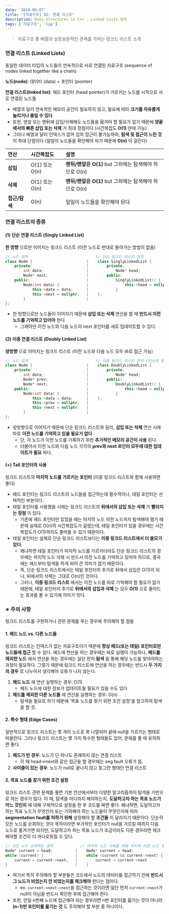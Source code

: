 ```yaml
---
date: '2019-06-07'
title: "[자료구조] 02. 연결 리스트"
description: Data Structures in C++ - Linked Lists 정리
tags: ['자료구조', 'Cpp']
---
```

> 자료구조 중 배열과 상호보완적인 관계를 가지는 링크드 리스트 소개

### 연결 리스트 (Linked Lists)
동일한 데이터 타입의 노드들이 연속적으로 서로 연결된 자료구조 (sequence of nodes linked together like a chain)

__노드(node)__: 데이터 (data) + 포인터 (pointer)

__연결 리스트(linked list)__: 헤드 포인터 (head pointer)가 가르키는 노드를 시작으로 서로 연결된 노드들
- 배열과 달리 연속적인 메모리 공간이 필요하지 않고, 필요에 따라 __크기를 자유롭게 늘리거나 줄일 수 있다__.
- 또한, 맨앞 또는 맨뒤에 삽입/삭제해도 노드들을 옮겨야 할 필요가 없기 때문에 __양끝에서의 빠른 삽입 또는 삭제__ 가 최대 장점이다 (시간복잡도 __O(1)__ 만에 가능)
- 그러나 배열과 달리 인덱스가 없어 임의 접근이 불가능하여, __탐색 및 접근이 느린 것__ 이 최대 단점이다 (일일이 노드들을 확인해야 되기 때문에 __O(n)__ 이 걸린다) 

| 연산 | 시간복잡도 | 설명 |
|:---|:---|:---|
| __삽입__ | O(1) 또는 O(n) | __맨뒤/맨앞은 O(1)__ but 그외에는 탐색해야 하므로 O(n) |
| __삭제__ | O(1) 또는 O(n) | __맨뒤/맨앞은 O(1)__ but 그외에는 탐색해야 하므로 O(n) |
| __접근/탐색__ | O(n) | 일일이 노드들을 확인해야 된다 |

### 연결 리스트의 종류

#### (1) 단순 연결 리스트 (Singly Linked List)
__한 방향__ 으로만 이어지는 링크드 리스트 (이전 노드로 반대로 돌아가는 방법이 없음)
```cpp
// 노드 정의                              // 단순 링크드 리스트 정의
class Node {                        |    class SinglyLinkedList {
    private:                        |        private:
        int data;                   |            Node* head;
        Node* next;                 |        public:
    public:                         |            SinglyLinkedList() {
        Node(int data) {            |                this->head = nullptr;
            this->data = data;      |            }
            this->next = nullptr;   |    };
        }                           |
};                                   
```
- 한 방향으로만 노드들이 이어지기 때문에 __삽입 또는 삭제__ 연산을 할 때 __반드시 이전 노드를 기억하고 있어야__ 한다. 
    - 그래야만 이전 노드와 다음 노드의 next 포인터를 새로 업데이트할 수 있다.

#### (2) 이중 연결 리스트 (Doubly Linked List)
__양방향__ 으로 이어지는 링크드 리스트 (이전 노드와 다음 노드 모두 바로 접근 가능)
```cpp
// 노드 정의                              // 이중 링크드 리스트 정의 (단순과 동일)
class Node {                        |    class DoublyLinkedList {
    private:                        |        private:
        int data;                   |            Node* head;
        Node* prev;                 |        public:
        Node* next;                 |            DoublyLinkedList() {
    public:                         |                this->head = nullptr;
        Node(int data) {            |            }
            this->data = data;      |    };
            this->prev = nullptr;   |
            this->next = nullptr;   |
        }                           |
};                                   
```
- 양방향으로 이어지기 때문에 단순 링크드 리스트와 달리, __삽입 또는 삭제__ 연산 시에 따로 __이전 노드를 기억하고 있을 필요가 없다__ .
    - 단, 각 노드가 이전 노드를 기록하기 위한 __추가적인 메모리 공간이 사용__ 된다.
    - 더불어서 이전 노드와 다음 노드 각각의 __prev와 next 포인터 모두에 대한 업데이트가 필요__ 하다. 

#### (+) Tail 포인터의 사용
링크드 리스트의 __마지막 노드를 가르키는 포인터__ (이중 링크드 리스트와 함께 사용하면 좋다)
- 헤드 포인터는 링크드 리스트의 노드들을 접근하는데 필수적이나, 테일 포인터는 선택적인 부분이다.
- 테일 포인터를 사용했을 시에는 링크드 리스트의 __뒤에서의 삽입 또는 삭제__ 가 __빨라지는 장점__ 이 있다.
    - 기존에 헤드 포인터만 있었을 때는 마지막 노드 이전 노드까지 탐색해야 했기 때문에 실제로 O(n)의 시간복잡도가 걸렸는데, 테일 포인터가 있을 경우에는 시간복잡도가 O(1)까지도 줄어들 수 있기 때문이다.
- 테일 포인터는 실제로 단순 링크드 리스트보다는 __이중 링크드 리스트에서 더 쓸모가 있다__.
    - 왜냐하면 테일 포인터가 마지막 노드를 가르키더라도 단순 링크드 리스트의 경우에는 마지막 노드 삭제 시 반드시 이전 노드를 기억하고 있어야 하므로, 결국에는 헤드부터 탐색을 하게 되어 큰 의미가 없기 때문이다.
    - 즉, 단순 링크드 리스트에서는 테일 포인터의 추가로 뒤에서 삽입은 O(1)이 되나, 뒤에서의 삭제는 그대로 O(n)인 것이다.
    - 그러나, __이중 링크드 리스트__ 에서는 이전 노드를 따로 기억해야 할 필요가 없기 때문에, 테일 포인터의 추가로 __뒤에서의 삽입과 삭제__ 는 모두 __O(1)__ 으로 줄어드는 효과를 볼 수 있기에 의미가 잇다.

### ※ 주의 사항
링크드 리스트를 구현하거나 관련 문제를 푸는 경우에 주의해야 할 점들

#### 1. 헤드 노드 vs. 다른 노드들
링크드 리스트는 인덱스가 없는 자료구조이기 때문에 __항상 헤드(또는 테일) 포인터로만 노드들에 접근__ 할 수 있다. 헤드에 연산을 하는 경우에는 바로 실행이 가능하나, __헤드를 제외한 노드__ 에서 연산을 하는 경우에는 일단 먼저 __탐색__ 을 통해 해당 노드를 찾아야하는 과정이 필요하다. 그렇기 때문에 링크드 리스트에 연산을 하는 경우에는 반드시 __두 가지의 경우__ 로 나누어서 생각해야 오류가 나지 않는다.
1. __헤드 노드__ 에 연산 실행하는 경우: O(1)
    - 헤드 노드에 대한 정보가 업데이트될 필요가 있을 수도 있다
2. __헤드를 제외한 다른 노드들__ 에 연산을 실행하는 경우: O(n)
    - 탐색을 필요로 하기 때문에 '목표 노드를 찾기 위한 조건 설정'을 참고하여 탐색을 할 것.

#### 2. 특수 형태 (Edge Cases)
일반적으로 링크드 리스트는 몇 개의 노드로 쭉 나열되어 끝에 null을 가르키는 형태로 떠올린다. 그러나 링크드 리스트는 몇 가지 특수한 형태들도 있어, 문제를 풀 때 유의하면 좋다.
1. __헤드가 빈 경우__: 노드가 단 하나도 존재하지 않는 연결 리스트
    - 이 때 head->next와 같은 접근을 할 경우에는 seg fault 오류가 뜸.
2. __사이클이 있는 경우__: 노드가 null로 끝나지 않고 동그란 형태인 연결 리스트

#### 2. 목표 노드를 찾기 위한 조건 설정
링크드 리스트 관련 문제를 풀면 기본 연산에서부터 다양한 알고리즘까지 탐색을 기반으로 하는 경우가 많다. 이 때, 탐색을 어디까지 해야하는지, __도달하고자 하는 목표 노드가 어느 것인지__ 에 대해 구체적으로 설정을 한 후 코드를 짜면 좋다. 왜냐하면, 도달하고자 하는 목표 노드가 무엇인지 또는 기억해야 하는 노드들이 무엇인지에 따라 __segmentation fault를 피하기 위해__ 설정해야 할 __조건들__ 이 달라지기 때문이다. 단순히 모든 노드를 순회하는 것이 목적이라면 부가적인 포인터가 null을 가르킬 때까지 다음 노드로 옮겨가면 되지만, 도달하고자 하는 목표 노드가 조금이라도 다른 경우라면 체크해야할 조건이 더 까다로워질 수 있다.
```cpp
// 모든 노드 순회하는 경우            // 마지막 노드 삭제를 위해 마지막 이전 노드 찾기
Node* current = head;          |    Node* current = head;
while (current) {              |    while (current && current->next) {
    current = current->next;   |        current = current->next
}                              |    }
```
- 여기서 특히 주의해야 할 부분들은 코드에서 노드의 데이터를 접근하기 전에 __반드시 그 노드가 비었는지 안 비었는지를 체크해야__ 한다는 점이다. 
    - ex. `current->next->next`을 접근하는 것이라면 일단 먼저 `current->next`가 null이 아님을 반드시 확인한 후에 접근해야 한다.
- 또한, 만일 n번째 노드에 접근해야 되는 경우라면 n번 포인터를 옮기는 것이 아니라 __(n-1)번 포인터를 옮기는 것__ 도 주의해야 할 부분 중 하나이다.